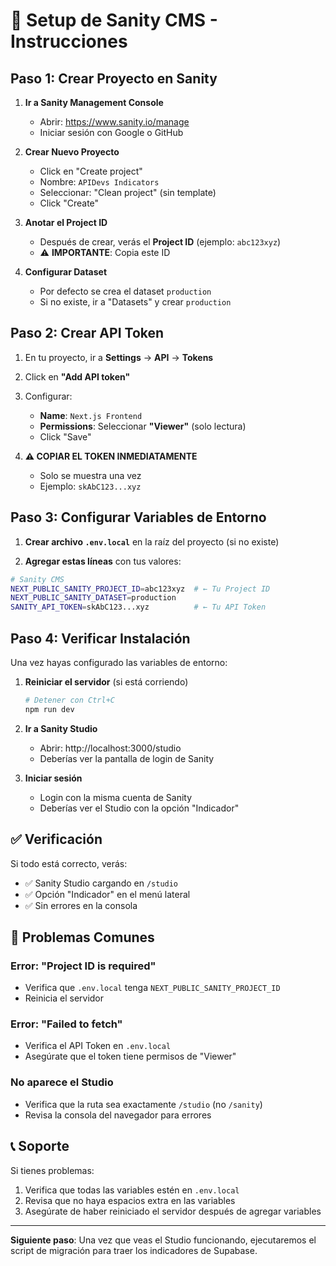 # 🚀 Setup de Sanity CMS - Instrucciones

## Paso 1: Crear Proyecto en Sanity

1. **Ir a Sanity Management Console**
   - Abrir: https://www.sanity.io/manage
   - Iniciar sesión con Google o GitHub

2. **Crear Nuevo Proyecto**
   - Click en "Create project"
   - Nombre: `APIDevs Indicators`
   - Seleccionar: "Clean project" (sin template)
   - Click "Create"

3. **Anotar el Project ID**
   - Después de crear, verás el **Project ID** (ejemplo: `abc123xyz`)
   - ⚠️ **IMPORTANTE**: Copia este ID

4. **Configurar Dataset**
   - Por defecto se crea el dataset `production`
   - Si no existe, ir a "Datasets" y crear `production`

## Paso 2: Crear API Token

1. En tu proyecto, ir a **Settings** → **API** → **Tokens**

2. Click en **"Add API token"**

3. Configurar:
   - **Name**: `Next.js Frontend`
   - **Permissions**: Seleccionar **"Viewer"** (solo lectura)
   - Click "Save"

4. **⚠️ COPIAR EL TOKEN INMEDIATAMENTE**
   - Solo se muestra una vez
   - Ejemplo: `skAbC123...xyz`

## Paso 3: Configurar Variables de Entorno

1. **Crear archivo `.env.local`** en la raíz del proyecto (si no existe)

2. **Agregar estas líneas** con tus valores:

```bash
# Sanity CMS
NEXT_PUBLIC_SANITY_PROJECT_ID=abc123xyz  # ← Tu Project ID
NEXT_PUBLIC_SANITY_DATASET=production
SANITY_API_TOKEN=skAbC123...xyz          # ← Tu API Token
```

## Paso 4: Verificar Instalación

Una vez hayas configurado las variables de entorno:

1. **Reiniciar el servidor** (si está corriendo)
   ```bash
   # Detener con Ctrl+C
   npm run dev
   ```

2. **Ir a Sanity Studio**
   - Abrir: http://localhost:3000/studio
   - Deberías ver la pantalla de login de Sanity

3. **Iniciar sesión**
   - Login con la misma cuenta de Sanity
   - Deberías ver el Studio con la opción "Indicador"

## ✅ Verificación

Si todo está correcto, verás:
- ✅ Sanity Studio cargando en `/studio`
- ✅ Opción "Indicador" en el menú lateral
- ✅ Sin errores en la consola

## 🐛 Problemas Comunes

### Error: "Project ID is required"
- Verifica que `.env.local` tenga `NEXT_PUBLIC_SANITY_PROJECT_ID`
- Reinicia el servidor

### Error: "Failed to fetch"
- Verifica el API Token en `.env.local`
- Asegúrate que el token tiene permisos de "Viewer"

### No aparece el Studio
- Verifica que la ruta sea exactamente `/studio` (no `/sanity`)
- Revisa la consola del navegador para errores

## 📞 Soporte

Si tienes problemas:
1. Verifica que todas las variables estén en `.env.local`
2. Revisa que no haya espacios extra en las variables
3. Asegúrate de haber reiniciado el servidor después de agregar variables

---

**Siguiente paso**: Una vez que veas el Studio funcionando, ejecutaremos el script de migración para traer los indicadores de Supabase.

